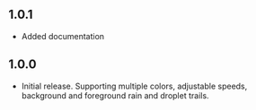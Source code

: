 ## 1.0.1

* Added documentation

## 1.0.0

* Initial release. Supporting multiple colors, adjustable speeds, background and foreground rain and droplet trails.
